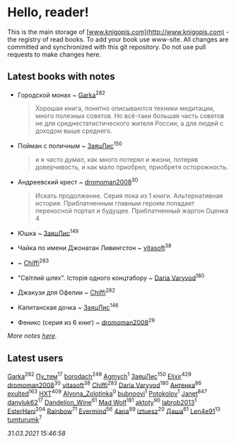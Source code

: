 # Hello, reader!
This is the main storage of [www.knigopis.com](http://www.knigopis.com) - the registry of read books.
To add your book use www-site. All changes are committed and synchronized with this git repository.
Do not use pull requests to make changes here.


## Latest books with notes
* Городской монах ~ [Garka](users/115/115753719718250012620-google)<sup>282</sup>
    > Хорошая книга, понятно описываются техники медитации, много полезных советов. Но всё-таки большая часть советов не для среднестатистического жителя России, а для людей с доходом выше среднего.

* Пойман с поличным ~ [ЗаяцЛис](users/112/112388384595246311466-google)<sup>150</sup>
    > и я часто думал, как много потерял и жизни, потеряв доверчивость, и как мало приобрел, приобретя осторожность.

* Андреевский крест ~ [dromoman2008](users/444/44461886-yandex)<sup>30</sup>
    > Искать продолжение.
    > Серия пока из 1 книги. Альтернативная история. Приблатненным главным героям попадает переносной портал и будущее. Приблатненный жаргон
    > Оценка 4

* Юшка ~ [ЗаяцЛис](users/112/112388384595246311466-google)<sup>149</sup>

* Чайка по имени Джонатан Ливингстон ~ [vitasoft](users/474/47446642-vkontakte)<sup>38</sup>

*  ~ [Chiffi](users/105/105831994080785626680-google)<sup>283</sup>

* "Світлий шлях". Історія одного концтабору ~ [Daria Varyvod](users/829/829893410524253-facebook)<sup>180</sup>

* Джакузи для Офелии ~ [Chiffi](users/105/105831994080785626680-google)<sup>282</sup>

* Капитанская дочка ~ [ЗаяцЛис](users/112/112388384595246311466-google)<sup>146</sup>

* Феникс (серия из 6 книг) ~ [dromoman2008](users/444/44461886-yandex)<sup>29</sup>


_More notes [here](latest_books_with_notes.md)._


## Latest users
[Garka](users/115/115753719718250012620-google)<sup>282</sup> 
[Пу_тем](users/344/3448154788585127-facebook)<sup>17</sup> 
[borodach](users/157/15706320-vkontakte)<sup>249</sup> 
[Agmych](users/174/174733033-vkontakte)<sup>1</sup> 
[ЗаяцЛис](users/112/112388384595246311466-google)<sup>150</sup> 
[Elixir](users/115/115826717712507836033-google)<sup>429</sup> 
[dromoman2008](users/444/44461886-yandex)<sup>30</sup> 
[vitasoft](users/474/47446642-vkontakte)<sup>38</sup> 
[Chiffi](users/105/105831994080785626680-google)<sup>283</sup> 
[Daria Varyvod](users/829/829893410524253-facebook)<sup>180</sup> 
[Антенка](users/118/118158645037334943900-google)<sup>86</sup> 
[exulted](users/100/100599204551896265722-google)<sup>163</sup> 
[HXT](users/100/100002563462782-facebook)<sup>409</sup> 
[Alyona_Zolotinka](users/103/103759789460787995323-google)<sup>0</sup> 
[bubnoovi](users/104/104855896250239351009-google)<sup>1</sup> 
[ Potokolov](users/108/108343313645150344223-google)<sup>1</sup> 
[Janet](users/108/108113656204404967440-google)<sup>847</sup> 
[danyluk62](users/374/374149854-vkontakte)<sup>17</sup> 
[Dandelion_Wine](users/586/58602788-vkontakte)<sup>61</sup> 
[Mad Wolf](users/947/94738840-vkontakte)<sup>181</sup> 
[aktoty](users/275/275766107-vkontakte)<sup>90</sup> 
[labrob2013](users/117/117887268417609457575-google)<sup>1</sup> 
[EsterHani](users/305/30558181-vkontakte)<sup>204</sup> 
[Rainbow](users/109/109787328219839805802-google)<sup>71</sup> 
[Evermind](users/302/302928912-vkontakte)<sup>56</sup> 
[4apa](users/117/117392596378069249667-google)<sup>89</sup> 
[iztuesz](users/100/100877468102766148730-google)<sup>20</sup> 
[Даша](users/334/334696193054530347-mailru)<sup>61</sup> 
[Len4e91](users/254/254448176-yandex)<sup>13</sup> 
[tumturumk](users/135/135685382-vkontakte)<sup>7</sup> 


_31.03.2021 15:46:58_
